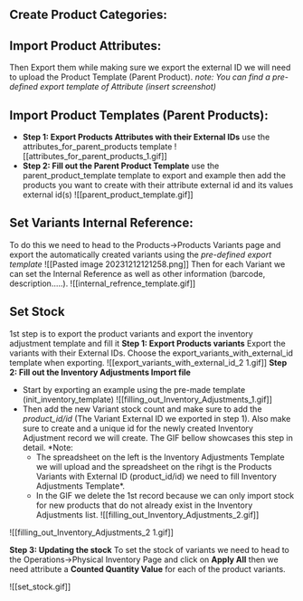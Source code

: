 ## Create Product Categories:

## Import Product Attributes:
Then Export them while making sure we export the external ID we will need to upload the Product Template (Parent Product).
*note: You can find a pre-defined export template of Attribute (insert screenshot)*

## Import Product Templates (Parent Products):
- **Step 1: Export Products Attributes with their External IDs**
use the attributes_for_parent_products template
![[attributes_for_parent_products_1.gif]]
- **Step 2: Fill out the Parent Product Template**
use the parent_product_template template to export and example then add the products you want to create with their attribute external id and its values external id(s)
![[parent_product_template.gif]]
## Set Variants Internal Reference:
To do this we need to head to the Products->Products Variants page and export the automatically created variants using the *pre-defined export template* 
![[Pasted image 20231212121258.png]]
Then for each Variant we can set the Internal Reference as well as other information (barcode, description.....).
![[internal_refrence_template.gif]]
## Set Stock 
1st step is to export the product variants and export the inventory adjustment template and fill it
**Step 1: Export Products variants**
Export the variants with their External IDs. Choose the export_variants_with_external_id template when exporting.
![[export_variants_with_external_id_2 1.gif]]
**Step 2: Fill out the Inventory Adjustments Import file**
- Start by exporting an example using the pre-made template (init_inventory_template)
![[filling_out_Inventory_Adjustments_1.gif]]
- Then add the new Variant stock count and make sure to add the *product_id/id* (The Variant External ID we exported in step 1). Also make sure to create and a unique id for the newly created Inventory Adjustment record we will create. 
	The GIF bellow showcases this step in detail. 
	*Note:
	 - The spreadsheet on the left is the Inventory Adjustments Template we will upload and the spreadsheet on the rihgt is the Products Variants with External ID (product_id/id) we need to fill Inventory Adjustments Template*.
	 - In the GIF we delete the 1st record because we can only import stock for new products that do not already exist in the Inventory Adjustments list.
![[filling_out_Inventory_Adjustments_2.gif]]

![[filling_out_Inventory_Adjustments_2 1.gif]]

**Step 3: Updating the stock**
To set the stock of variants we need to head to the Operations->Physical Inventory Page and click on **Apply All** then we need attribute a **Counted Quantity Value** for each of the product variants.

![[set_stock.gif]]